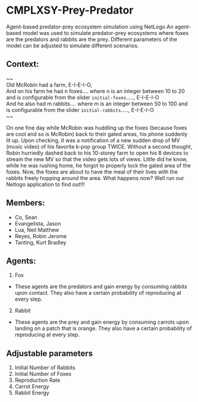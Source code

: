 # CMPLXSY-Prey-Predator
Agent-based predator-prey ecosystem simulation using NetLogo
An agent-based model was used to simulate predator-prey ecosystems where foxes are the predators and rabbits are the prey. Different parameters of the model can be adjusted to simulate different scenarios. 

## Context:
~~  
Old McRobin had a farm, E-I-E-I-O,  
And on his farm he had n foxes.... where n is an integer between 10 to 20 and is configurable from the slider `initial-foxes`....., E-I-E-I-O  
And he also had m rabbits.... where m is an integer between 50 to 100 and is configurable from the slider `initial-rabbits`....., E-I-E-I-O  
~~

On one fine day while McRobin was huddling up the foxes (because foxes are cool and so is McRobin) back to their gated areas, his phone suddenly lit up. Upon checking, it was a notification of a new sudden drop of MV (music video) of his favorite k-pop group TWICE. Without a second thought, Robin hurriedly dashed back to his 10-storey farm to open his 8 devices to stream the new MV so that the video gets lots of views. Little did he know, while he was rushing home, he forgot to properly lock the gated area of the foxes. Now, the foxes are about to have the meal of their lives with the rabbits freely hopping around the area. What happens now? Well run our Netlogo application to find out!!!


## Members: 
- Co, Sean
- Evangelista, Jason
- Lua, Neil Matthew
- Reyes, Robin Jerome
- Tanting, Kurt Bradley

## Agents:
1. Fox
- These agents are the predators and gain energy by consuming rabbits upon contact. They also have a certain probability of reproducing at every step.
2. Rabbit
- These agents are the prey and gain energy by consuming carrots upon landing on a patch that is orange. They also have a certain probability of reproducing at every step.


## Adjustable parameters
1. Initial Number of Rabbits
2. Initial Number of Foxes
3. Reproduction Rate
4. Carrot Energy
5. Rabbit Energy

